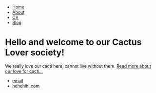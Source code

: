 <!DOCTYPE html>
<html>
	<head>
		<title>Sito dei Cactus</title>
	</head>
	<body>
		<nav>
    		<ul>
        		<li><a href="/">Home</a></li>
	        	<li><a href="/about">About</a></li>
        		<li><a href="/cv">CV</a></li>
        		<li><a href="/blog">Blog</a></li>
    		</ul>
		</nav>
		<div class="container">
    		<div class="blurb">
        		<h1>Hello and welcome to our Cactus Lover society!</h1>
				<p>We really love our cacti here, cannot live without them. <a href="/about">Read more about our love for cacti...</a></p>
    		</div><!-- /.blurb -->
		</div><!-- /.container -->
		<footer>
    		<ul>
        		<li><a href="cactuscactuscacti@gmail.com">email</a></li>
        		<li><a href="https://github.com/cacticacti">hehehihi.com</a></li>
			</ul>
		</footer>
	</body>
</html>
